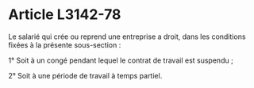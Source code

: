 # Article L3142-78

Le salarié qui crée ou reprend une entreprise a droit, dans les conditions fixées à la présente sous-section :

1° Soit à un congé pendant lequel le contrat de travail est suspendu ;

2° Soit à une période de travail à temps partiel.